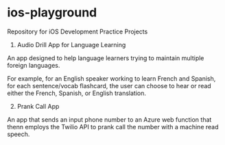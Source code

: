 # ios-playground
Repository for iOS Development Practice Projects

1) Audio Drill App for Language Learning

An app designed to help language learners trying to maintain multiple foreign languages. 

For example, for an English speaker working to learn French and Spanish, for each sentence/vocab flashcard, the user can choose to hear or read either the French, Spanish, or English translation. 


2) Prank Call App

An app that sends an input phone number to an Azure web function that thenn employs the Twilio API to prank call the number with a machine read speech.
